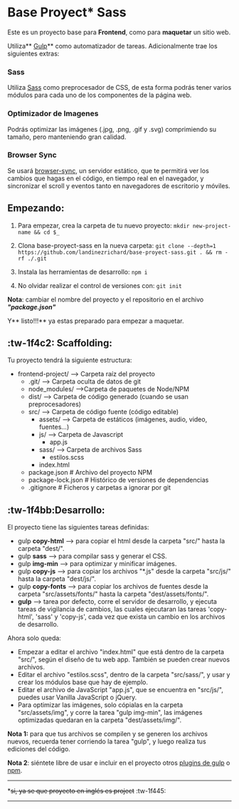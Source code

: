 # Base Proyect* Sass


Este es un proyecto base para **Frontend**, como para **maquetar** un sitio web.

Utiliza** [Gulp](https://gulpjs.com/ "Gulp")** como automatizador de tareas. Adicionalmente trae los siguientes extras:

### Sass
Utiliza [Sass](https://sass-lang.com/ "Sass") como preprocesador de CSS, de esta forma podrás tener varios módulos para cada uno de los componentes de la página web.

### Optimizador de Imagenes
Podrás optimizar las imágenes (.jpg, .png, .gif y .svg) comprimiendo su tamaño, pero manteniendo gran calidad.

### Browser Sync
Se usará [browser-sync](https://browsersync.io/ "browser-sync"), un servidor estático, que te permitirá ver los cambios que hagas en el código, en tiempo real en el navegador, y sincronizar el scroll y eventos tanto en navegadores de escritorio y móviles.

## Empezando:
1. Para empezar, crea la carpeta de tu nuevo proyecto:
 `mkdir new-project-name && cd $_`
 
2. Clona base-proyect-sass en la nueva carpeta:
`git clone --depth=1 https://github.com/landinezrichard/base-proyect-sass.git . && rm -rf ./.git`

3. Instala las herramientas de desarrollo:
`npm i`

4. No olvidar realizar el control de versiones con:
`git init`


**Nota**: cambiar el nombre del proyecto y el repositorio en el archivo ***"package.json"***

Y** listo!!!** ya estas preparado para empezar a maquetar.

## :tw-1f4c2: Scaffolding:

Tu proyecto tendrá la siguiente estructura:

- frontend-project/      --> Carpeta raíz del proyecto
  - .git/                          --> Carpeta oculta de datos de git
  - node_modules/       -->Carpeta de paquetes de Node/NPM
  - dist/                 --> Carpeta de código generado (cuando se usan preprocesadores)
  - src/                  --> Carpeta de código fuente (código editable)
    - assets/             --> Carpeta de estáticos (imágenes, audio, video, fuentes...)
    - js/                 --> Carpeta de Javascript
      - app.js
    - sass/                --> Carpeta de archivos Sass
      - estilos.scss
    - index.html
  - package.json          # Archivo del proyecto NPM
  - package-lock.json     # Histórico de versiones de dependencias
  - .gitignore            # Ficheros y carpetas a ignorar por git

## :tw-1f4bb:Desarrollo:

El proyecto tiene las siguientes tareas definidas:

- gulp **copy-html** --> para copiar el html desde la carpeta "src/" hasta la carpeta "dest/".
- gulp **sass** --> para compilar sass y generar el CSS.
- gulp **img-min** --> para optimizar y minificar imágenes.
- gulp **copy-js** --> para copiar los archivos "*.js" desde la carpeta "src/js/" hasta la carpeta "dest/js/".
- gulp **copy-fonts** --> para copiar los archivos de fuentes desde la carpeta "src/assets/fonts/" hasta la carpeta "dest/assets/fonts/".
- **gulp** --> tarea por defecto, corre el servidor de desarrollo, y ejecuta tareas de vigilancia de cambios, las cuales ejecutaran las tareas 'copy-html', 'sass' y 'copy-js', cada vez que exista un cambio en los archivos de desarrollo.

Ahora solo queda:

- Empezar a editar el archivo "index.html" que está dentro de la carpeta "src/", según el diseño de tu web app. También se pueden crear nuevos archivos.
- Editar el archivo "estilos.scss", dentro de la carpeta "src/sass/", y usar y crear los módulos base que hay de ejemplo.
- Editar el archivo de JavaScript "app.js", que se encuentra en "src/js/", puedes usar Vanilla JavaScript o jQuery.
- Para optimizar las imágenes, solo cópialas en la carpeta "src/assets/img", y corre la tarea "gulp img-min", las imágenes optimizadas quedaran en la carpeta "dest/assets/img/".

**Nota 1:** para que tus archivos se compilen y se generen los archivos nuevos, recuerda tener corriendo la tarea "gulp", y luego realiza tus ediciones del código.

**Nota 2**: siéntete libre de usar e incluir en el proyecto otros [plugins de gulp](https://gulpjs.com/plugins "plugins de gulp") o [npm](https://www.npmjs.com/ "npm").

------------

*~~si, ya se que proyecto en inglés es project~~ :tw-1f445: 

------------